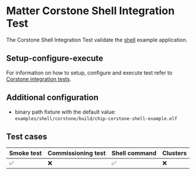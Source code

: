 # Matter Corstone Shell Integration Test

The Corstone Shell Integration Test validate the
[shell](../../../../../examples/shell/corstone/README.md) example application.

## Setup-configure-execute

For information on how to setup, configure and execute test refer to
[Corstone integration tests](../../../../../docs/guides/corstone_integration_tests.md).

## Additional configuration

-   binary path fixture with the default value:
    `examples/shell/corstone/build/chip-corstone-shell-example.elf`

## Test cases

| Smoke test | Commissioning test | Shell command | Clusters |
| ---------- | ------------------ | ------------- | -------- |
| ✅         | ❌                 | ✅            | ❌       |
